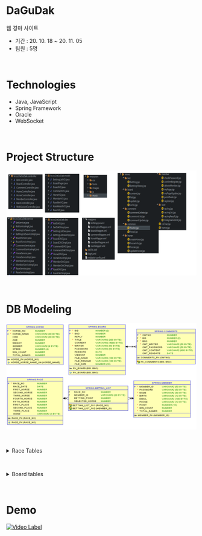 # DaGuDak
웹 경마 사이트
- 기간 : 20. 10. 18 ~ 20. 11. 05
- 팀원 : 5명

&nbsp;&nbsp;&nbsp;

# Technologies
 - Java, JavaScript
 - Spring Framework
 - Oracle
 - WebSocket

&nbsp;&nbsp;&nbsp;

# Project Structure
![image](structure.png)

&nbsp;&nbsp;&nbsp;

# DB Modeling
![image](ERD.png)

&nbsp;&nbsp;&nbsp;

<details markdown = "1">
<summary>Race Tables</summary>

#### HORSE
 - 경주마의 정보를 저장합니다.
  
#### RACE
 - 경기 일정과 출전하는 경주마의 정보를 저장합니다.
 
#### MEMBER
 - 회원 정보를 저장합니다.
 
#### BETTING_LIST
 - 회원들이 경기에 베팅한 정보를 저장합니다.
   
</details>

&nbsp;&nbsp;&nbsp;

<details markdown = "1">
<summary>Board tables</summary>

#### BOARD
 - 게시판 게시글 정보를 저장합니다.

#### COMMENTS
 - 게시글에 달린 댓글 정보를 저장합니다.
</details>

&nbsp;&nbsp;&nbsp;

# Demo

[![Video Label](http://img.youtube.com/vi/yOTZ83Sf9wY/0.jpg)](https://youtu.be/yOTZ83Sf9wY)

